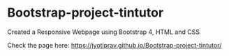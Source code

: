 # Bootstrap-project-tintutor
Created a Responsive Webpage using Bootstrap 4, HTML and CSS

Check the page here: https://jyotiprav.github.io/Bootstrap-project-tintutor/
